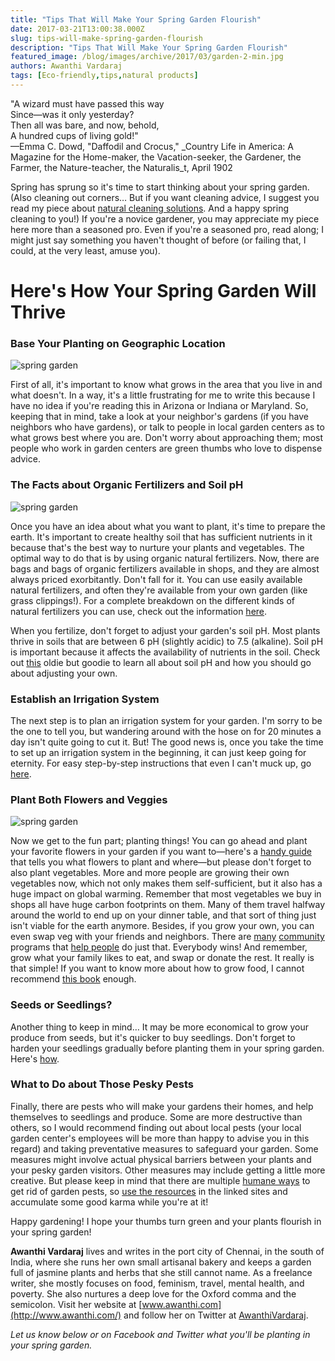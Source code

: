 ```yaml
---
title: "Tips That Will Make Your Spring Garden Flourish"
date: 2017-03-21T13:00:38.000Z
slug: tips-will-make-spring-garden-flourish
description: "Tips That Will Make Your Spring Garden Flourish"
featured_image: /blog/images/archive/2017/03/garden-2-min.jpg
authors: Awanthi Vardaraj
tags: [Eco-friendly,tips,natural products]
---
```


"A wizard must have passed this way  
Since—was it only yesterday?  
Then all was bare, and now, behold,  
A hundred cups of living gold!"  
—Emma C. Dowd, "Daffodil and Crocus," _Country Life in America: A Magazine for the Home-maker, the Vacation-seeker, the Gardener, the Farmer, the Nature-teacher, the Naturalis_t, April 1902

Spring has sprung so it's time to start thinking about your spring garden. (Also cleaning out corners… But if you want cleaning advice, I suggest you read my piece about [natural cleaning solutions](https://www.tomatoink.com/blog/posts/green-cleaning-your-home.html). And a happy spring cleaning to you!) If you're a novice gardener, you may appreciate my piece here more than a seasoned pro. Even if you're a seasoned pro, read along; I might just say something you haven't thought of before (or failing that, I could, at the very least, amuse you).

# Here's How Your Spring Garden Will Thrive

### Base Your Planting on Geographic Location

![spring garden](/blog/images/archive/2017/03/garden-1-min.jpg)

First of all, it's important to know what grows in the area that you live in and what doesn't. In a way, it's a little frustrating for me to write this because I have no idea if you're reading this in Arizona or Indiana or Maryland. So, keeping that in mind, take a look at your neighbor's gardens (if you have neighbors who have gardens), or talk to people in local garden centers as to what grows best where you are. Don't worry about approaching them; most people who work in garden centers are green thumbs who love to dispense advice.

### The Facts about Organic Fertilizers and Soil pH

![spring garden](/blog/images/archive/2017/03/garden-2-min.jpg)

Once you have an idea about what you want to plant, it's time to prepare the earth. It's important to create healthy soil that has sufficient nutrients in it because that's the best way to nurture your plants and vegetables. The optimal way to do that is by using organic natural fertilizers. Now, there are bags and bags of organic fertilizers available in shops, and they are almost always priced exorbitantly. Don't fall for it. You can use easily available natural fertilizers, and often they're available from your own garden (like grass clippings!). For a complete breakdown on the different kinds of natural fertilizers you can use, check out the information [here](http://www.motherearthnews.com/organic-gardening/organic-fertilizers-zmaz08amzmcc).

When you fertilize, don't forget to adjust your garden's soil pH. Most plants thrive in soils that are between 6 pH (slightly acidic) to 7.5 (alkaline). Soil pH is important because it affects the availability of nutrients in the soil. Check out [this](https://hortnews.extension.iastate.edu/1994/4-6-1994/ph.html) oldie but goodie to learn all about soil pH and how you should go about adjusting your own.

### Establish an Irrigation System

The next step is to plan an irrigation system for your garden. I'm sorry to be the one to tell you, but wandering around with the hose on for 20 minutes a day isn't quite going to cut it. But! The good news is, once you take the time to set up an irrigation system in the beginning, it can just keep going for eternity. For easy step-by-step instructions that even I can't muck up, go [here](https://www.bunnings.com.au/diy-advice/garden/water-and-irrigation/how-to-plan-a-garden-irrigation-system).

### Plant Both Flowers and Veggies

![spring garden](/blog/images/archive/2017/03/garden-4-min.jpg)

Now we get to the fun part; planting things! You can go ahead and plant your favorite flowers in your garden if you want to—here's a [handy guide](http://www.bhg.com/gardening/flowers/perennials/early-blooming-flowers/) that tells you what flowers to plant and where—but please don't forget to also plant vegetables. More and more people are growing their own vegetables now, which not only makes them self-sufficient, but it also has a huge impact on global warming. Remember that most vegetables we buy in shops all have huge carbon footprints on them. Many of them travel halfway around the world to end up on your dinner table, and that sort of thing just isn't viable for the earth anymore. Besides, if you grow your own, you can even swap veg with your friends and neighbors. There are [many](https://www.localharvest.org.au/learn/introduction-to-food-swaps/) [community](http://projectgrowgardens.org/) programs that [help people](http://www.growingcommunities.org/organic-veg-scheme/veg-scheme-faqs/) do just that. Everybody wins! And remember, grow what your family likes to eat, and swap or donate the rest. It really is that simple! If you want to know more about how to grow food, I cannot recommend [this book](https://www.amazon.com/Fabulous-Garden-Publishing-Gardening-Guides/dp/0643095977) enough.

### Seeds or Seedlings?

Another thing to keep in mind… It may be more economical to grow your produce from seeds, but it's quicker to buy seedlings. Don't forget to harden your seedlings gradually before planting them in your spring garden. Here's [how](http://www.growinggardens.org/hardening-off-plant-starts).

### What to Do about Those Pesky Pests

Finally, there are pests who will make your gardens their homes, and help themselves to seedlings and produce. Some are more destructive than others, so I would recommend finding out about local pests (your local garden center's employees will be more than happy to advise you in this regard) and taking preventative measures to safeguard your garden. Some measures might involve actual physical barriers between your plants and your pesky garden visitors. Other measures may include getting a little more creative. But please keep in mind that there are multiple [humane ways](https://www.capitalgardens.co.uk/blog/humane-methods-rid-garden-pests/) to get rid of garden pests, so [use the resources](http://www.care2.com/greenliving/six-kind-ways-to-outsmart-varmints.html) in the linked sites and accumulate some good karma while you're at it!

Happy gardening! I hope your thumbs turn green and your plants flourish in your spring garden!

**Awanthi Vardaraj** lives and writes in the port city of Chennai, in the south of India, where she runs her own small artisanal bakery and keeps a garden full of jasmine plants and herbs that she still cannot name. As a freelance writer, she mostly focuses on food, feminism, travel, mental health, and poverty. She also nurtures a deep love for the Oxford comma and the semicolon. Visit her website at [www.awanthi.com](http://www.awanthi.com/) and follow her on Twitter at [AwanthiVardaraj](https://twitter.com/AwanthiVardaraj).

_Let us know below or on Facebook and Twitter what you'll be planting in your spring garden._